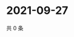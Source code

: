 # 2021-09-27

共 0 条

<!-- BEGIN WEIBO -->
<!-- 最后更新时间 Mon Sep 27 2021 07:08:10 GMT+0800 (China Standard Time) -->

<!-- END WEIBO -->
